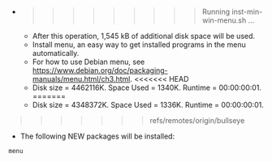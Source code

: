 * >>>>>>>>> Running inst-min-win-menu.sh ...
  * After this operation, 1,545 kB of additional disk space will be used.
  * Install menu, an easy way to get installed programs in the menu automatically.
  * For how to use Debian menu, see https://www.debian.org/doc/packaging-manuals/menu.html/ch3.html.
<<<<<<< HEAD
  * Disk size = 4462116K. Space Used = 1340K. Runtime = 00:00:00:01.
=======
  * Disk size = 4348372K. Space Used = 1336K. Runtime = 00:00:00:01.
>>>>>>> refs/remotes/origin/bullseye
  * The following NEW packages will be installed:
  ```bash
menu
  ```
